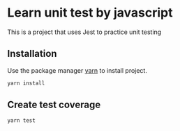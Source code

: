 # Learn unit test by javascript

This is a project that uses Jest to practice unit testing

## Installation

Use the package manager [yarn](https://yarnpkg.com/) to install project.

```bash
yarn install
```

## Create test coverage


```bash
yarn test
```
